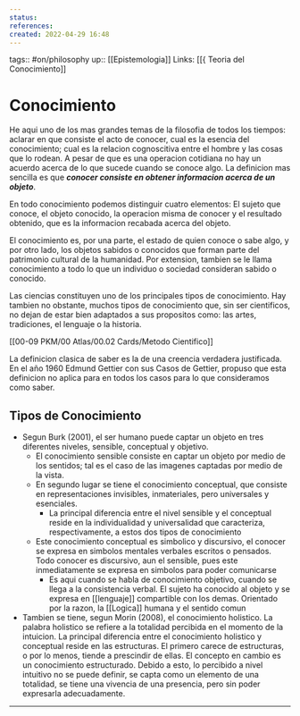 ```yaml
---
status:
references: 
created: 2022-04-29 16:48
---
```

tags:: #on/philosophy 
up:: [[Epistemologia]]
Links: [[{ Teoria del Conocimiento]]
# Conocimiento
He aqui uno de los mas grandes temas de la filosofia de todos los tiempos: aclarar en que consiste el acto de conocer, cual es la esencia del conocimiento; cual es la relacion cognoscitiva entre el hombre y las cosas que lo rodean. A pesar de que es una operacion cotidiana no hay un acuerdo acerca de lo que sucede cuando se conoce algo. La definicion mas sencilla es que ***conocer consiste en obtener informacion acerca de un objeto***.

En todo conocimiento podemos distinguir cuatro elementos: El sujeto que conoce, el objeto conocido, la operacion misma de conocer y el resultado obtenido, que es la informacion recabada acerca del objeto.

El conocimiento es, por una parte, el estado de quien conoce o sabe algo, y por otro lado, los objetos sabidos o conocidos que forman parte del patrimonio cultural de la humanidad. Por extension, tambien se le llama conocimiento a todo lo que un individuo o sociedad consideran sabido o conocido.

Las ciencias constituyen uno de los principales tipos de conocimiento. Hay tambien no obstante, muchos tipos de conocimiento que, sin ser cientificos, no dejan de estar bien adaptados a sus propositos como: las artes, tradiciones, el lenguaje o la historia.

[[00-09 PKM/00 Atlas/00.02 Cards/Metodo Cientifico]]

La definicion clasica de saber es la de una creencia verdadera justificada. En el año 1960 Edmund Gettier con sus Casos de Gettier, propuso que esta definicion no aplica para en todos los casos para lo que consideramos como saber.

## Tipos de Conocimiento
- Segun Burk (2001), el ser humano puede captar un objeto en tres diferentes niveles, sensible, conceptual y objetivo.
	- El conocimiento sensible consiste en captar un objeto por medio de los sentidos; tal es el caso de las imagenes captadas por medio de la vista.
	- En segundo lugar se tiene el conocimiento conceptual, que consiste en representaciones invisibles, inmateriales, pero universales y esenciales.
		- La principal diferencia entre el nivel sensible y el conceptual reside en la individualidad y universalidad que caracteriza, respectivamente, a estos dos tipos de conocimiento
	- Este conocimiento conceptual es simbolico y discursivo, el conocer se expresa en simbolos mentales verbales escritos o pensados. Todo conocer es discursivo, aun el sensible, pues este inmediatamente se expresa en simbolos para poder comunicarse
		- Es aqui cuando se habla de conocimiento objetivo, cuando se llega a la consistencia verbal. El sujeto ha conocido al objeto y se expresa en [[lenguaje]] compartible con los demas. Orientado por la razon, la [[Logica]] humana y el sentido comun
- Tambien se tiene, segun Morin (2008), el conocimiento holistico. La palabra holistico se refiere a la totalidad percibida en el momento de la intuicion. La principal diferencia entre el conocimiento holistico y conceptual reside en las estructuras. El primero carece de estructuras, o por lo menos, tiende a prescindir de ellas. El concepto en cambio es un conocimiento estructurado. Debido a esto, lo percibido a nivel intuitivo no se puede definir, se capta como un elemento de una totalidad, se tiene una vivencia de una presencia, pero sin poder expresarla adecuadamente.


___
